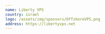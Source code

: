 ```yaml
---
name: Liberty VPS
country: israel
logo: /assets/img/sponsors/OffshoreVPS.png
address: https://libertyvps.net
---
```


